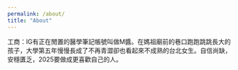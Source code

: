 ```yaml
---
permalink: /about/
title: "About"
---
```


工商：IG有正在閒置的醫學筆記帳號叫做M醬。在媽祖廟前的巷口跑跑跳跳長大的孩子，大學第五年慢慢長成了不再青澀卻也看起來不成熟的台北女生。自信尚缺，安穩匱乏，2025要做成更喜歡自己的人。